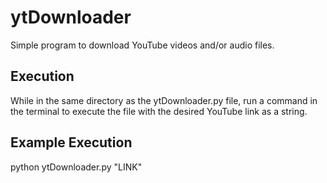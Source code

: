# ytDownloader
Simple program to download YouTube videos and/or audio files.

## Execution
While in the same directory as the ytDownloader.py file, run a command in the terminal to execute the file with the desired YouTube link as a string. 

## Example Execution
python ytDownloader.py "LINK"
